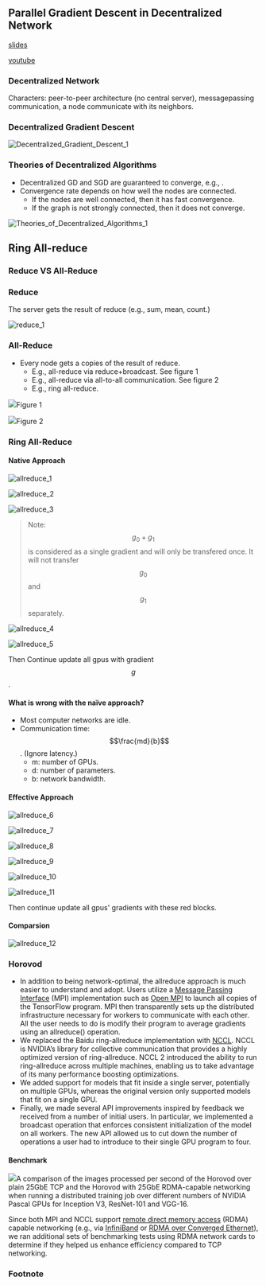 ## Parallel Gradient Descent in Decentralized Network

[slides](https://github.com/wangshusen/DeepLearning/blob/master/Slides/14_Parallel_3.pdf)

[youtube](https://www.youtube.com/watch?v=rj-hjS5L8Bw)

### Decentralized Network

Characters: peer-to-peer architecture \(no central server\), messagepassing communication, a node communicate with its neighbors.

### Decentralized Gradient Descent

![Decentralized_Gradient_Descent_1](../.gitbook/assets/Decentralized_Gradient_Descent_1.png)

### Theories of Decentralized Algorithms

- Decentralized GD and SGD are guaranteed to converge, e.g., .
- Convergence rate depends on how well the nodes are connected.
  - If the nodes are well connected, then it has fast convergence.
  - If the graph is not strongly connected, then it does not converge.

![Theories_of_Decentralized_Algorithms_1](../.gitbook/assets/Theories_of_Decentralized_Algorithms_1.png)

## Ring All-reduce

### Reduce VS All-Reduce

### Reduce

The server gets the result of reduce \(e.g., sum, mean, count.\)

![reduce_1](../.gitbook/assets/reduce_1.png)

### All-Reduce

- Every node gets a copies of the result of reduce.
  - E.g., all-reduce via reduce+broadcast. See figure 1
  - E.g., all-reduce via all-to-all communication. See figure 2
  - E.g., ring all-reduce.

![](../.gitbook/assets/reduce_2.png)Figure 1

![](../.gitbook/assets/reduce_3.png)Figure 2

### Ring All-Reduce

#### Native Approach

![allreduce_1](../.gitbook/assets/allreduce_1.png)

![allreduce_2](../.gitbook/assets/allreduce_2.png)

![allreduce_3](../.gitbook/assets/allreduce_3.png)

> Note: $$g_0+g_1$$ is considered as a single gradient and will only be transfered once. It will not transfer $$g_0$$ and $$g_1$$ separately.

![allreduce_4](../.gitbook/assets/allreduce_4.png)

![allreduce_5](../.gitbook/assets/allreduce_5.png)

Then Continue update all gpus with gradient $$g$$.

#### What is wrong with the naïve approach?

- Most computer networks are idle.
- Communication time: $$\frac{md}{b}$$. \(Ignore latency.\)
  - m: number of GPUs.
  - d: number of parameters.
  - b: network bandwidth.

#### Effective Approach

![allreduce_6](../.gitbook/assets/allreduce_6.png)

![allreduce_7](../.gitbook/assets/allreduce_7.png)

![allreduce_8](../.gitbook/assets/allreduce_8.png)

![allreduce_9](../.gitbook/assets/allreduce_9.png)

![allreduce_10](../.gitbook/assets/allreduce_10.png)

![allreduce_11](../.gitbook/assets/allreduce_11.png)

Then continue update all gpus' gradients with these red blocks.

#### Comparsion

![allreduce_12](../.gitbook/assets/allreduce_12.png)

### Horovod

- In addition to being network-optimal, the allreduce approach is much easier to understand and adopt. Users utilize a [Message Passing Interface](http://mpi-forum.org/) \(MPI\) implementation such as [Open MPI](https://www.open-mpi.org/) to launch all copies of the TensorFlow program. MPI then transparently sets up the distributed infrastructure necessary for workers to communicate with each other. All the user needs to do is modify their program to average gradients using an allreduce\(\) operation.
- We replaced the Baidu ring-allreduce implementation with [NCCL](https://developer.nvidia.com/nccl). NCCL is NVIDIA’s library for collective communication that provides a highly optimized version of ring-allreduce. NCCL 2 introduced the ability to run ring-allreduce across multiple machines, enabling us to take advantage of its many performance boosting optimizations.
- We added support for models that fit inside a single server, potentially on multiple GPUs, whereas the original version only supported models that fit on a single GPU.
- Finally, we made several API improvements inspired by feedback we received from a number of initial users. In particular, we implemented a broadcast operation that enforces consistent initialization of the model on all workers. The new API allowed us to cut down the number of operations a user had to introduce to their single GPU program to four.

#### Benchmark

![](../.gitbook/assets/horovod_benchmark.png)A comparison of the images processed per second of the Horovod over plain 25GbE TCP and the Horovod with 25GbE RDMA-capable networking when running a distributed training job over different numbers of NVIDIA Pascal GPUs for Inception V3, ResNet-101 and VGG-16.

Since both MPI and NCCL support [remote direct memory access](https://en.wikipedia.org/wiki/Remote_direct_memory_access) \(RDMA\) capable networking \(e.g., via [InfiniBand](https://en.wikipedia.org/wiki/InfiniBand) or [RDMA over Converged Ethernet](https://en.wikipedia.org/wiki/RDMA_over_Converged_Ethernet)\), we ran additional sets of benchmarking tests using RDMA network cards to determine if they helped us enhance efficiency compared to TCP networking.

### Footnote
